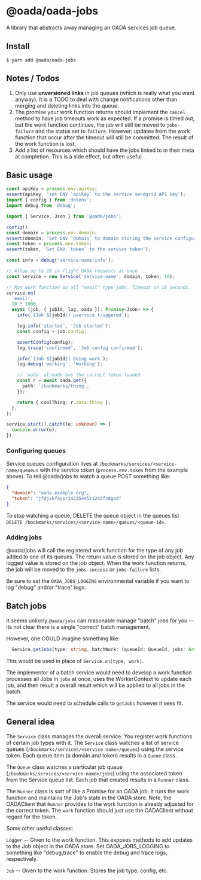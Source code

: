 # @oada/oada-jobs

A library that abstracts away managing an OADA services job queue.

## Install

`$ yarn add @oada/oada-jobs`

## Notes / Todos

1. Only use **unversioned links** in job queues (which is really what you want
   anyway). It is a TODO to deal with change notifications other than merging
   and deleting links into the queue.
2. The promise your work function returns should implement the `cancel` method
   to have job timeouts work as expected. If a promise is timed out, but the
   work function continues, the job will still be moved to `jobs-failure` and
   the status set to `failure`. However; updates from the work function that
   occur after the timeout will still be committed. The result of the work
   function is lost.
3. Add a list of resources which should have the jobs linked to in their meta at
   completion. This is a side effect, but often useful.

## Basic usage

```typescript
const apiKey = process.env.apiKey;
assert(apiKey, 'set ENV `apiKey` to the service sendgrid API key');
import { config } from 'dotenv';
import debug from 'debug';

import { Service, Json } from '@oada/jobs';

config();
const domain = process.env.domain;
assert(domain, 'Set ENV `domain` to domain storing the service configuration');
const token = process.env.token;
assert(token, 'Set ENV `token` to the service token');

const info = debug('service-name:info');

// Allow up to 10 in-flight OADA requests at once
const service = new Service('service-name', domain, token, 10);

// Run work function on all "email" type jobs. Timeout in 10 seconds.
service.on(
  'email',
  10 * 1000,
  async (job, { jobId, log, oada }): Promise<Json> => {
    info(`[Job ${jobId}] μservice triggered`);

    log.info('started', 'Job started');
    const config = job.config;

    assertConfig(config);
    log.trace('confirmed', 'Job config confirmed');

    info(`[Job ${jobId}] Doing work`);
    log.debug('working', 'Working');

    // `oada` already has the correct token loaded
    const r = await oada.get({
      path: `/bookmarks/thing`,
    });

    return { coolThing: r.data.thing };
  },
);

service.start().catch((e: unknown) => {
  console.error(e);
});
```

### Configuring queues

Service queues configuration lives at
`/bookmarks/services/<service-name/queueus` with the service token
(`process.env.token` from the example above). To tell @oada/jobs to watch a
queue POST something like:

```json
{
  "domain": "oada.example.org",
  "token": "jfdjxkfassr3423544511243fzdgsd"
}
```

To stop watching a queue, DELETE the queue object in the queues list `DELETE /bookmarks/services/<service-name>/queues/<queue-id>`.

### Adding jobs

@oada/jobs will call the registered work function for the type of any job added
to one of its queues. The return value is stored on the job object. Any logged
value is stored on the job object. When the work function returns, the job will
be moved to the `jobs-success` or `jobs-failure` lists.

Be sure to set the `OADA_JOBS_LOGGING` environmental variable if you want to log
"debug" and/or "trace" logs.

## Batch jobs

It seems unlikely `@oada/jobs` can reasonable manage "batch" jobs for you -- its
not clear there is a single "correct" batch management.

However, one COULD imagine something like:

```typescript
  Service.getJobs(type: string, batchWork: (queueId: QueueId, jobs: Array<{job: Job, context: WorkerContext}>) => Promise<Json>)`
```

This would be used in place of `Service.on(type, work)`.

The implementor of a batch service would need to develop a work function
processes all Jobs in `jobs` at once, uses the WorkerContext to update each job,
and then result a overall result which will be applied to all jobs in the batch.

The service would need to schedule calls to `getJobs` however it sees fit.

## General idea

The `Service` class manages the overall service. You register work functions of
certain job types with it. The `Service` class watches a list of service queues
(`/bookmarks/services/<service-name>/queues`) using the service token. Each
queue item (a domain and token) results in a `Queue` class.

The `Queue` class watches a particular job queue
(`/bookmarks/services/<service-name>/jobs`) using the associated token from the
Service queue list. Each job that created results in a `Runner` class.

The `Runner` class is sort of like a Promise for an OADA job. It runs the work
function and maintains the Job's state in the OADA store. Note, the OADAClient
that `Runner` provides to the work function is already adjusted for the correct
token. The `work` function should just use the OADAClient without regard for the
token.

Some other useful classes:

`Logger` -- Given to the work function. This exposes methods to add updates to
the Job object in the OADA store. Set OADA_JOBS_LOGGING to something like
"debug,trace" to enable the debug and trace logs, respectively.

`Job` -- Given to the work function. Stores the job type, config, etc.
